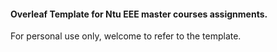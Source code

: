 #### Overleaf Template for Ntu EEE master courses assignments.

For personal use only, welcome to refer to the template.

